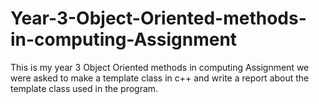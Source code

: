# Year-3-Object-Oriented-methods-in-computing-Assignment
This is my year 3 Object Oriented methods in computing Assignment we were asked to make a template class in c++ and write a report about the template class used in the program.
